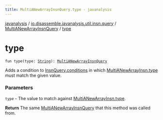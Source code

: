 ```yaml
---
title: MultiANewArrayInsnQuery.type - javanalysis
---
```


[javanalysis](../../index.html) / [io.disassemble.javanalysis.util.insn.query](../index.html) / [MultiANewArrayInsnQuery](index.html) / [type](./type.html)

# type

`fun type(type: `[`String`](https://kotlinlang.org/api/latest/jvm/stdlib/kotlin/-string/index.html)`): `[`MultiANewArrayInsnQuery`](index.html)

Adds a condition to [InsnQuery.conditions](../-insn-query/conditions.html) in which [MultiANewArrayInsn.type](../../io.disassemble.javanalysis.insn/-type-insn/type.html) must match the given value.

### Parameters

`type` - The value to match against [MultiANewArrayInsn.type](../../io.disassemble.javanalysis.insn/-type-insn/type.html).

**Return**
The same [MultiANewArrayInsnQuery](index.html) that this method was called from.

